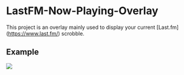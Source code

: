 # LastFM-Now-Playing-Overlay

This project is an overlay mainly used to display your current [Last.fm] (https://www.last.fm/) scrobble.

## Example

<img src=https://imgur.com/nilMjVk>

